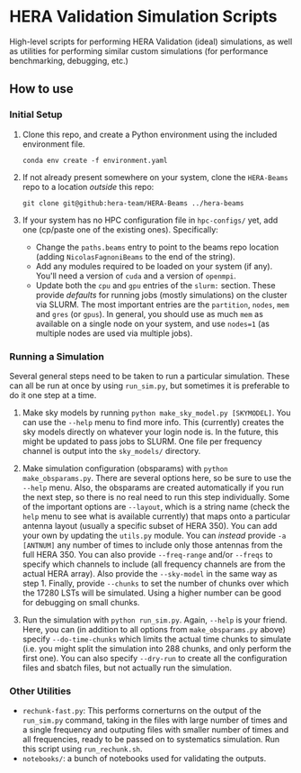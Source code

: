 # HERA Validation Simulation Scripts

High-level scripts for performing HERA Validation (ideal) simulations, as well as 
utilities for performing similar custom simulations (for performance benchmarking,
debugging, etc.)

## How to use

### Initial Setup

1. Clone this repo, and create a Python environment using the included environment file.

    ```conda env create -f environment.yaml```

2. If not already present somewhere on your system, clone the `HERA-Beams` repo to
   a location *outside* this repo:

    ```git clone git@github:hera-team/HERA-Beams ../hera-beams```

3. If your system has no HPC configuration file in `hpc-configs/` yet, add one
   (cp/paste one of the existing ones). Specifically:

    * Change the `paths.beams` entry to point to the beams repo location 
      (adding `NicolasFagnoniBeams` to the end of the string).
    * Add any modules required to be loaded on your system (if any). You'll need a
      version of `cuda` and a version of `openmpi`.
    * Update both the `cpu` and `gpu` entries of the `slurm:` section. These provide
      _defaults_ for running jobs (mostly simulations) on the cluster via SLURM.
      The most important entries are the `partition`, `nodes`, `mem` and `gres` (or
      `gpus`). In general, you should use as much `mem` as available on a single node
      on your system, and use `nodes=1` (as multiple nodes are used via multiple
      jobs).

### Running a Simulation
Several general steps need to be taken to run a particular simulation. These can all
be run at once by using `run_sim.py`, but sometimes it is preferable to do it one step at a time.

1. Make sky models by running `python make_sky_model.py [SKYMODEL]`. You can use the
   `--help` menu to find more info. This (currently) creates the sky models directly
   on whatever your login node is. In the future, this might be updated to pass jobs
   to SLURM. One file per frequency channel is output into the `sky_models/` directory.

2. Make simulation configuration (obsparams) with `python make_obsparams.py`. 
   There are several options here, so be sure to use the `--help` menu. Also, the
   obsparams are created automatically if you run the next step, so there is no real
   need to run this step individually. Some of the important options are `--layout`,
   which is a string name (check the `help` menu to see what is available currently)
   that maps onto a particular antenna layout (usually a specific subset of HERA 350). 
   You can add your own by updating the `utils.py` module. You can *instead*
   provide `-a [ANTNUM]` any number of times to include only those antennas from the
   full HERA 350. You can also provide `--freq-range` and/or `--freqs` to specify
   which channels to include (all frequency channels are from the actual HERA array).
   Also provide the `--sky-model` in the same way as step 1. Finally, provide `--chunks` 
   to set the number of chunks over which the 17280 LSTs will be simulated. Using a 
   higher number can be good for debugging on small chunks.

3. Run the simulation with `python run_sim.py`. Again, `--help` is your friend. Here,
   you can (in addition to all options from `make_obsparams.py` above) specify 
   `--do-time-chunks` which limits the actual time chunks to simulate (i.e. you might 
   split the simulation into 288 chunks, and only perform the first one). You can also 
   specify `--dry-run` to create all the configuration files and sbatch files, but not 
   actually run the simulation.

### Other Utilities

* `rechunk-fast.py`: This performs cornerturns on the output of the `run_sim.py` 
  command, taking in the files with large number of times and a single frequency and 
  outputing files with smaller number of times and all frequencies, ready to be 
  passed on to systematics simulation. Run this script using `run_rechunk.sh`.
* `notebooks/`: a bunch of notebooks used for validating the outputs.